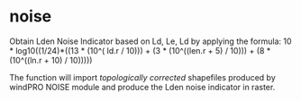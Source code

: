 # noise
Obtain Lden Noise Indicator based on Ld, Le, Ld by applying the formula:
10 * log10((1/24)*((13  * (10^( ld.r / 10))) + (3 * (10^((len.r + 5) / 10))) + (8 * (10^((ln.r + 10) / 10)))))

The function will import *topologically corrected* shapefiles produced by windPRO NOISE module and produce the Lden noise indicator in raster.
